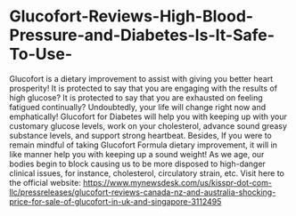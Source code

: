 # Glucofort-Reviews-High-Blood-Pressure-and-Diabetes-Is-It-Safe-To-Use-
Glucofort is a dietary improvement to assist with giving you better heart prosperity! It is protected to say that you are engaging with the results of high glucose? It is protected to say that you are exhausted on feeling fatigued continually? Undoubtedly, your life will change right now and emphatically! Glucofort for Diabetes will help you with keeping up with your customary glucose levels, work on your cholesterol, advance sound greasy substance levels, and support strong heartbeat. Besides, If you were to remain mindful of taking Glucofort Formula dietary improvement, it will in like manner help you with keeping up a sound weight! As we age, our bodies begin to block causing us to be more disposed to high-danger clinical issues, for instance, cholesterol, circulatory strain, etc. Visit here to the official website: https://www.mynewsdesk.com/us/kisspr-dot-com-llc/pressreleases/glucofort-reviews-canada-nz-and-australia-shocking-price-for-sale-of-glucofort-in-uk-and-singapore-3112495
